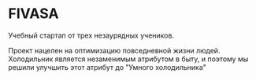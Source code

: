 # FIVASA
Учебный стартап от трех незаурядных учеников.


Проект нацелен на оптимизацию повседневной жизни людей. Холодильник является незаменимым атрибутом в быту, и поэтому мы решили улучшить этот атрибут до "Умного холодильника"
